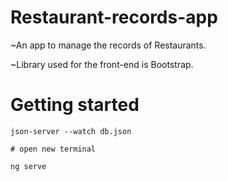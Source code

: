 # Restaurant-records-app

~An app to manage the records of Restaurants.

~Library used for the front-end is Bootstrap.

# Getting started
 ``` 
 json-server --watch db.json
 
 # open new terminal
  
 ng serve 
